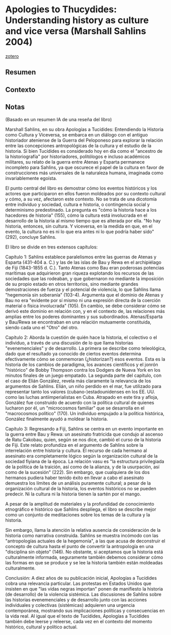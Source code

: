 # Apologies to Thucydides: Understanding history as culture and vice versa (Marshall Sahlins 2004)
[zotero](zotero://select/items/@sahlins2004)

## Resumen


## Contexto
## Notas
<!--El libro se estructura en-->

<!--Estructura conceptual:-->
 
<!--Argumentos generales:-->
(Basado en un resumen IA de una reseña del libro)

Marshall Sahlins, en su obra Apologías a Tucídides: Entendiendo la Historia como Cultura y Viceversa, se embarca en un diálogo con el antiguo historiador ateniense de la Guerra del Peloponeso para explorar la relación entre las concepciones antropológicas de la cultura y el estudio de la historia. Si bien Tucídides es considerado hoy en día como el "ancestro de la historiografía" por historiadores, politólogos e incluso académicos militares, su relato de la guerra entre Atenas y Esparta permanece incompleto para Sahlins, ya que oscurece el papel de la cultura en favor de construcciones más universales de la naturaleza humana, imaginada como invariablemente egoísta.

El punto central del libro es demostrar cómo los eventos históricos y los actores que participaron en ellos fueron moldeados por su contexto cultural y cómo, a su vez, afectaron este contexto. No se trata de una dicotomía entre individuo y sociedad, cultura e historia, o contingencia social y determinismo predestinado. La pregunta es "cómo la historia hace a los hacedores de historia" (155), cómo la cultura está involucrada en el desarrollo de la historia al mismo tiempo que es alterada por ella. "No hay historia, entonces, sin cultura. Y viceversa, en la medida en que, en el evento, la cultura no es ni lo que era antes ni lo que podría haber sido" (292), concluye Sahlins.

El libro se divide en tres extensos capítulos:

Capítulo 1: Sahlins establece paralelismos entre las guerras de Atenas y Esparta (431-404 a. C.) y las de las islas de Bau y Rewa en el archipiélago de Fiji (1843-1855 d. C.). Tanto Atenas como Bau eran poderosas potencias marítimas que adquirieron gran riqueza explotando los recursos de las sociedades que las rodeaban, y que gobernaron no mediante la imposición de su propio estado en otros territorios, sino mediante grandes demostraciones de fuerza y ​​el potencial de violencia, lo que Sahlins llama "hegemonía sin soberanía" (103-4). Argumenta que el dominio de Atenas y Bau no era "evidente por sí mismo ni una expresión directa de la coerción material o física involucrada" (105). En cambio, se debe considerar cómo se derivó este dominio en relación con, y en el contexto de, las relaciones más amplias entre los poderes dominantes y sus subordinados. Atenas/Esparta y Bau/Rewa se encontraban en una relación mutuamente constituida, siendo cada uno el "Otro" del otro.

Capítulo 2: Aborda la cuestión de quién hace la historia, el colectivo o el individuo, a través de una discusión de lo que llama historias "evenemenciales" y de desarrollo. La primera se describe como teleológica, dado que el resultado ya conocido de ciertos eventos determina efectivamente cómo se conmemoran (¿historizan?) esos eventos. Esta es la historia de los cambios de paradigma, los avances científicos y el jonrón "histórico" de Bobby Thompson contra los Dodgers de Nueva York en los minutos finales de un juego empatado. La segunda parte del capítulo, con el caso de Elián González, revela más claramente la relevancia de los argumentos de Sahlins. Elián, un niño perdido en el mar, fue utilizado para representar tanto los valores (cubano-)estadounidenses en los EE. UU. como las luchas antiimperialistas en Cuba. Atrapado en este tira y afloja, González fue construido de acuerdo con la política cultural de quienes lucharon por él, un "microcosmos familiar" que se desarrolla en el "macrocosmos político" (170). Un individuo empujado a la política histórica, González finalmente ayudó a moldear la historia.

Capítulo 3: Regresando a Fiji, Sahlins se centra en un evento importante en la guerra entre Bau y Rewa: un asesinato fratricida que condujo al ascenso de Ratu Cakobau, quien, según se nos dice, cambió el curso de la historia de Fiji. Este relato profundiza en el argumento de Sahlins sobre la interrelación entre historia y cultura. El recurso de cada hermano al asesinato era completamente lógico según la organización cultural de la sociedad fiyiana de la época. La relación vasu es "la estructura privilegiada de la política de la traición, así como de la alianza, y de la usurpación, así como de la sucesión" (222). Sin embargo, que cualquiera de los dos hermanos pudiera haber tenido éxito en llevar a cabo el asesinato demuestra los límites de un análisis puramente cultural; a pesar de la organización cultural de la historia, los eventos históricos no se pueden predecir. Ni la cultura ni la historia tienen la sartén por el mango.

A pesar de la amplitud de materiales y la profundidad de conocimiento etnográfico e histórico que Sahlins despliega, el libro se describe mejor como un conjunto de meditaciones sobre los temas de la cultura y la historia.

Sin embargo, llama la atención la relativa ausencia de consideración de la historia como narrativa construida. Sahlins se muestra incómodo con las "antropologías actuales de la hegemonía", a las que acusa de deconstruir el concepto de cultura hasta el punto de convertir la antropología en una "disciplina sin objeto" (146). No obstante, si aceptamos que la historia está culturalmente informada, seguramente también debemos considerar cómo las formas en que se produce y se lee la historia también están moldeadas culturalmente.

Conclusión: A diez años de su publicación inicial, Apologías a Tucídides cobra una relevancia particular. Las protestas en Estados Unidos que insisten en que "las vidas negras importan" ponen de manifiesto la historia (de desarrollo) de la violencia sistémica. Las discusiones de Sahlins sobre las historias evenemenciales y de desarrollo junto con las acciones individuales y colectivas (sistémicas) adquieren una urgencia contemporánea, mostrando sus implicaciones políticas y consecuencias en la vida real. Al igual que el texto de Tucídides, Apologías a Tucídides también debe leerse y releerse, cada vez en el contexto del momento histórico, cultural y político actual.